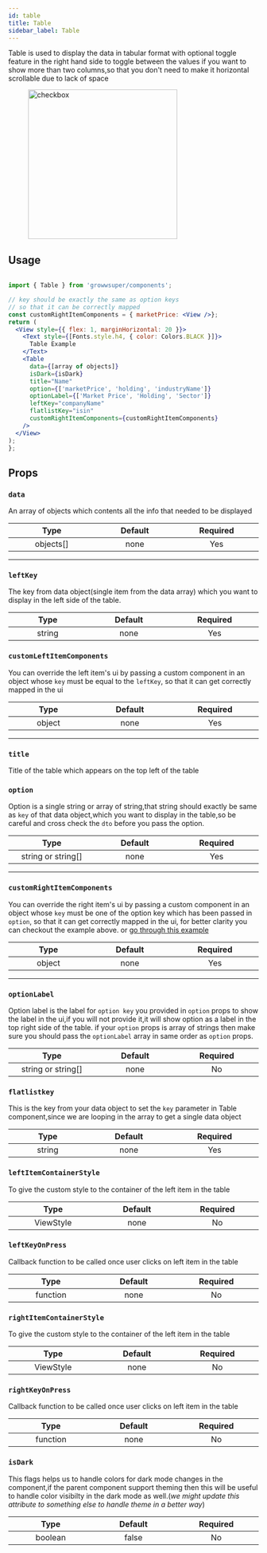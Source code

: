 ```yaml
---
id: table
title: Table
sidebar_label: Table
---
```


Table is used to display the data in tabular format with optional toggle feature in the right hand side to toggle between the values if you want to show more than two columns,so that you don't need to make it horizontal scrollable due to lack of space
<div className="image-horizontal-preview">
    <figure>
      <img src="/super/img/table.png" alt="checkbox" width="300"/>
    </figure>
</div>

## Usage
```jsx

import { Table } from 'growwsuper/components';

// key should be exactly the same as option keys
// so that it can be correctly mapped
const customRightItemComponents = { marketPrice: <View />};
return (
  <View style={{ flex: 1, marginHorizontal: 20 }}>
    <Text style={[Fonts.style.h4, { color: Colors.BLACK }]}>
      Table Example
    </Text>
    <Table
      data={[array of objects]}
      isDark={isDark}
      title="Name"
      option={['marketPrice', 'holding', 'industryName']}
      optionLabel={['Market Price', 'Holding', 'Sector']}
      leftKey="companyName"
      flatlistKey="isin"
      customRightItemComponents={customRightItemComponents}
    />
  </View>
);
};

```

## Props

### `data`

An array of objects which contents all the info that needed to be displayed

|           Type            |            Default             |       Required        |
| :-----------------------: | :----------------------------: | :-------------------: |
| objects[] <img width="500"/> |  none<img width="500"/> | Yes <img width="500"/> |

---

### `leftKey`
The key from data object(single item from the data array) which you want to display in the left side of the table.

|           Type            |            Default             |       Required        |
| :-----------------------: | :----------------------------: | :-------------------: |
| string <img width="500"/> |  none<img width="500"/> | Yes <img width="500"/> |



### `customLeftItemComponents`

You can override the left item's ui by passing a custom component in an object whose `key` must be equal to the `leftKey`, so that it can get correctly mapped in the ui


|           Type            |            Default             |       Required        |
| :-----------------------: | :----------------------------: | :-------------------: |
| object <img width="500"/> |  none<img width="500"/> | Yes <img width="500"/> |

---

### `title`

Title of the table which appears on the top left of the table

### `option`
Option is a single string or array of string,that string should exactly be same as `key` of that data object,which you want to display in the table,so be careful and cross check the `dto` before you pass the option.

|           Type            |            Default             |       Required        |
| :-----------------------: | :----------------------------: | :-------------------: |
| string or string[] <img width="500"/> |  none<img width="500"/> | Yes <img width="500"/> |

---

### `customRightItemComponents`

You can override the right item's ui by passing a custom component in an object whose `key` must be one of the option key which has been passed in `option`, so that it can get correctly mapped in the ui, for better clarity you can checkout the example above. or [go through this example](https://github.com/Groww/super/blob/master/src/examples/TableExample.tsx)

|           Type            |            Default             |       Required        |
| :-----------------------: | :----------------------------: | :-------------------: |
| object <img width="500"/> |  none<img width="500"/> | Yes <img width="500"/> |

---

### `optionLabel`
Option label is the label for `option key` you provided in `option` props to show the label in the ui,if you will not provide it,it will show option as a label in the top right side of the table. if your `option` props is array of strings then make sure you should pass the `optionLabel` array in same order as `option` props.

|           Type            |            Default             |       Required        |
| :-----------------------: | :----------------------------: | :-------------------: |
| string or string[] <img width="500"/> |  none<img width="500"/> | No <img width="500"/> |


### `flatlistkey`

This is the key from your data object to set the `key` parameter in Table component,since we are looping in the array to get a single data object

|           Type            |            Default             |       Required        |
| :-----------------------: | :----------------------------: | :-------------------: |
| string <img width="500"/> |  none<img width="500"/> | Yes <img width="500"/> |

### `leftItemContainerStyle`

To give the custom style to the container of the left item in the table

|           Type            |            Default             |       Required        |
| :-----------------------: | :----------------------------: | :-------------------: |
| ViewStyle <img width="500"/> |  none<img width="500"/> | No <img width="500"/> |

### `leftKeyOnPress`

Callback function to be called once user clicks on left item in the table

|           Type            |            Default             |       Required        |
| :-----------------------: | :----------------------------: | :-------------------: |
| function <img width="500"/> |  none<img width="500"/> | No <img width="500"/> |

### `rightItemContainerStyle`

To give the custom style to the container of the left item in the table

|           Type            |            Default             |       Required        |
| :-----------------------: | :----------------------------: | :-------------------: |
| ViewStyle <img width="500"/> |  none<img width="500"/> | No <img width="500"/> |

### `rightKeyOnPress`

Callback function to be called once user clicks on left item in the table

|           Type            |            Default             |       Required        |
| :-----------------------: | :----------------------------: | :-------------------: |
| function <img width="500"/> |  none<img width="500"/> | No <img width="500"/> |


### `isDark`

This flags helps us to handle colors for dark mode changes in the component,if the parent component support theming then this will be useful to handle color visibilty in the dark mode as well.(*we might update this attribute to something else to handle theme in a better way*)

|           Type            |         Default         |        Required        |
| :-----------------------: | :---------------------: | :--------------------: |
| boolean <img width="500"/> | false <img width="500"/> | No <img width="500"/> |
